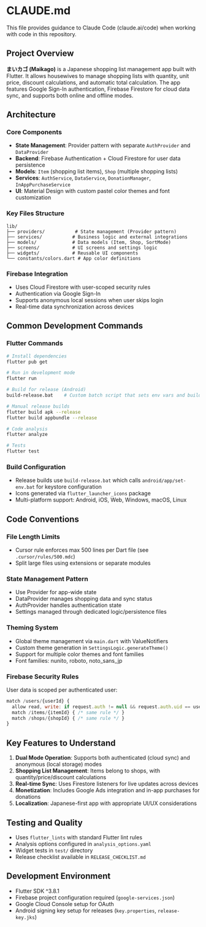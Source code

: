 # CLAUDE.md

This file provides guidance to Claude Code (claude.ai/code) when working with code in this repository.

## Project Overview

**まいカゴ (Maikago)** is a Japanese shopping list management app built with Flutter. It allows housewives to manage shopping lists with quantity, unit price, discount calculations, and automatic total calculation. The app features Google Sign-In authentication, Firebase Firestore for cloud data sync, and supports both online and offline modes.

## Architecture

### Core Components
- **State Management**: Provider pattern with separate `AuthProvider` and `DataProvider`
- **Backend**: Firebase Authentication + Cloud Firestore for user data persistence
- **Models**: `Item` (shopping list items), `Shop` (multiple shopping lists)
- **Services**: `AuthService`, `DataService`, `DonationManager`, `InAppPurchaseService`
- **UI**: Material Design with custom pastel color themes and font customization

### Key Files Structure
```
lib/
├── providers/           # State management (Provider pattern)
├── services/           # Business logic and external integrations
├── models/             # Data models (Item, Shop, SortMode)
├── screens/            # UI screens and settings logic
├── widgets/            # Reusable UI components
└── constants/colors.dart # App color definitions
```

### Firebase Integration
- Uses Cloud Firestore with user-scoped security rules
- Authentication via Google Sign-In
- Supports anonymous local sessions when user skips login
- Real-time data synchronization across devices

## Common Development Commands

### Flutter Commands
```bash
# Install dependencies
flutter pub get

# Run in development mode
flutter run

# Build for release (Android)
build-release.bat    # Custom batch script that sets env vars and builds APK/AAB

# Manual release builds
flutter build apk --release
flutter build appbundle --release

# Code analysis
flutter analyze

# Tests
flutter test
```

### Build Configuration
- Release builds use `build-release.bat` which calls `android/app/set-env.bat` for keystore configuration
- Icons generated via `flutter_launcher_icons` package
- Multi-platform support: Android, iOS, Web, Windows, macOS, Linux

## Code Conventions

### File Length Limits
- Cursor rule enforces max 500 lines per Dart file (see `.cursor/rules/500.mdc`)
- Split large files using extensions or separate modules

### State Management Pattern
- Use Provider for app-wide state
- DataProvider manages shopping data and sync status
- AuthProvider handles authentication state
- Settings managed through dedicated logic/persistence files

### Theming System
- Global theme management via `main.dart` with ValueNotifiers
- Custom theme generation in `SettingsLogic.generateTheme()`
- Support for multiple color themes and font families
- Font families: nunito, roboto, noto_sans_jp

### Firebase Security Rules
User data is scoped per authenticated user:
```javascript
match /users/{userId} {
  allow read, write: if request.auth != null && request.auth.uid == userId;
  match /items/{itemId} { /* same rule */ }
  match /shops/{shopId} { /* same rule */ }
}
```

## Key Features to Understand

1. **Dual Mode Operation**: Supports both authenticated (cloud sync) and anonymous (local storage) modes
2. **Shopping List Management**: Items belong to shops, with quantity/price/discount calculations
3. **Real-time Sync**: Uses Firestore listeners for live updates across devices
4. **Monetization**: Includes Google Ads integration and in-app purchases for donations
5. **Localization**: Japanese-first app with appropriate UI/UX considerations

## Testing and Quality

- Uses `flutter_lints` with standard Flutter lint rules
- Analysis options configured in `analysis_options.yaml`
- Widget tests in `test/` directory
- Release checklist available in `RELEASE_CHECKLIST.md`

## Development Environment

- Flutter SDK ^3.8.1
- Firebase project configuration required (`google-services.json`)
- Google Cloud Console setup for OAuth
- Android signing key setup for releases (`key.properties`, `release-key.jks`)